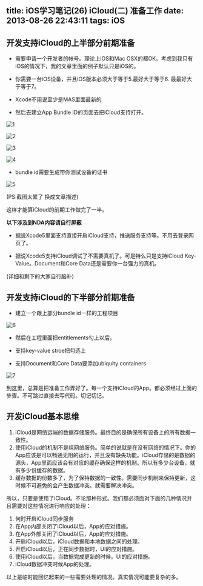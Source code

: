 title: iOS学习笔记(26) iCloud(二) 准备工作
date: 2013-08-26 22:43:11
tags: iOS
---


## 开发支持iCloud的上半部分前期准备


* 需要申请一个开发者的帐号。理论上iOS和Mac OSX的都OK。考虑到我只有iOS的情况下，我的文章里面的例子默认只是iOS的。

* 你需要一台iOS设备，并且iOS版本必须大于等于5.最好大于等于6. 最最好大于等于7。

* Xcode不用说至少是MAS里面最新的

* 然后去建立App Bundle ID的页面去把iCloud支持打开。

![1](http://ww1.sinaimg.cn/large/686e6613jw1e88hq7q78aj20sa0g2tav.jpg)

![2](http://ww1.sinaimg.cn/large/686e6613jw1e88hqn9gdej20s60h2wgz.jpg)

![3](http://ww1.sinaimg.cn/large/686e6613jw1e88hqn9gdej20s60h2wgz.jpg)

![4](http://ww2.sinaimg.cn/large/686e6613jw1e88hts5dkpj20k70en75m.jpg)

* bundle id需要生成带你测试设备的证书

![5](http://ww4.sinaimg.cn/large/686e6613jw1e88htyxylrj20rw0egmzm.jpg)

(PS:截图太累了 换成文章描述)

这样才能算iCloud的前期工作做完了一半。

**以下涉及到NDA内容请自行屏蔽**
<!--more-->

* 据说Xcode5里面支持直接开启iCloud支持，推送服务支持等。不用去登录网页了。


* 据说Xcode5支持iCloud调试了不需要真机了。可是特么只是支持iCloud Key-Value。Document和Core Data还是需要你一台强力的真机。

(详细和剩下的大家自行脑补)


## 开发支持iCloud的下半部分前期准备
* 建立一个跟上部分bundle id一样的工程项目

![6](http://ww4.sinaimg.cn/large/686e6613jw1e88iciw7yaj212w0qfn0a.jpg)

* 然后在工程里面把entitlements勾上以后。

* 支持key-value stroe把勾选上

* 支持Document和Core Data要添加ubiquity containers

![7](http://ww1.sinaimg.cn/large/686e6613jw1e88id4vlv3j20jc0a63z9.jpg)


到这里，总算是把准备工作弄好了。每一个支持iCloud的App。都必须经过上面的步骤。不可跳过直接去写代码。切记切记。



## 开发iCloud基本思维

1. iCloud是网络远端的数据存储服务。最终目的是确保所有设备上的所有数据一致性。 
2. 使用iCloud的机制不是纯网络服务。简单的说就是在没有网络的情况下。你的App应该是可以畅通无阻的运行，并且没有缺失功能。iCloud存储的是数据的源头，App里面应该会有对应的缓存确保这样的机制。所以有多少台设备，就有多少份缓存的数据。
3. 缓存数据的份数多了，为了保持数据的一致性。需要同步机制来保持更新，这时候不可避免的会产生数据冲突。就需要解决冲突。

所以，只要是使用了iCloud。不论那种形式。我们都必须面对下面的几种情况并且需要对这些情况进行响应的处理：

1. 何时开启iCloud同步服务
2. 在App内部关闭了iCloud以后，App的应对措施。
3. 在App外部关闭了iCloud以后，App的应对措施。
4. 开启iCloud以后，iCloud数据和本地数据之间的处理。
5. 开启iCloud以后，正在同步数据时，UI的应对措施。
6. 使用iCloud以后，当数据完成更新的时候。UI的应对措施。
7. iCloud数据冲突时候App的处理。

以上是临时能回忆起来的一些需要处理的情况。真实情况可能要复杂的多。

